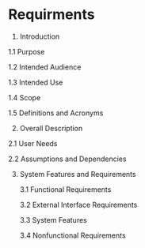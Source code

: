 # Requirments

1.  Introduction

1.1 Purpose

1.2 Intended Audience

1.3 Intended Use

1.4 Scope

1.5 Definitions and Acronyms

2. Overall Description

2.1 User Needs

2.2 Assumptions and Dependencies

3. System Features and Requirements

   3.1 Functional Requirements

   3.2 External Interface Requirements

   3.3 System Features

   3.4 Nonfunctional Requirements
